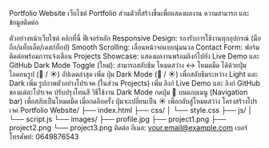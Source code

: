Portfolio Website
เว็บไซต์ Portfolio ส่วนตัวที่สร้างขึ้นเพื่อแสดงผลงาน ความสามารถ และข้อมูลติดต่อ

ตัวอย่างหน้าเว็บไซต์ คลิกที่นี่
ฟีเจอร์หลัก
Responsive Design: รองรับการใช้งานทุกอุปกรณ์ (มือถือ/แท็บเล็ต/เดสก์ท็อป)
Smooth Scrolling: เลื่อนหน้าจอแบบนุ่มนวล
Contact Form: ฟอร์มติดต่อพร้อมการแจ้งเตือน
Projects Showcase: แสดงผลงานพร้อมลิงก์ไปยัง Live Demo และ GitHub
Dark Mode Toggle (ใหม่): สามารถสลับธีม โหมดสว่าง ↔ โหมดมืด ได้ด้วยปุ่มไอคอนรูป (🌙 / ☀️)
อัปเดตล่าสุด
เพิ่ม ปุ่ม Dark Mode (🌙 / ☀️) เพื่อสลับธีมระหว่าง Light และ Dark
เพิ่ม รูปภาพตัวอย่างโปรเจค (ในส่วน Projects)
เพิ่ม ลิงก์ Live Demo และ ลิงก์ GitHub ของแต่ละโปรเจค
ปรับปรุงโทนสี
วิธีใช้งาน Dark Mode
กดปุ่ม 🌙 บนแถบเมนู (Navigation bar) เพื่อสลับเป็นโหมดมืด
เมื่อกดอีกครั้ง ปุ่มจะเปลี่ยนเป็น ☀️ เพื่อกลับสู่โหมดสว่าง
โครงสร้างโปรเจค
Portfolio Website/
├── index.html
├── css/
│ └── style.css
├── js/
│ └── script.js
└── images/
├── profile.jpg
├── project1.png
├── project2.png
└── project3.png
ติดต่อ
อีเมล: your.email@example.com
เบอร์โทรศัพท์: 0649876543
